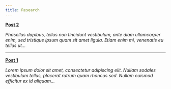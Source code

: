 ```yaml
---
title: Research
---
```


**[Post 2](post-2)**

_Phasellus dapibus, tellus non tincidunt vestibulum, ante diam ullamcorper enim, sed tristique ipsum quam sit amet ligula. Etiam enim mi, venenatis eu tellus ut..._

---

**[Post 1](post-1)**

_Lorem ipsum dolor sit amet, consectetur adipiscing elit. Nullam sodales vestibulum tellus, placerat rutrum quam rhoncus sed. Nullam euismod efficitur ex id aliquam..._
